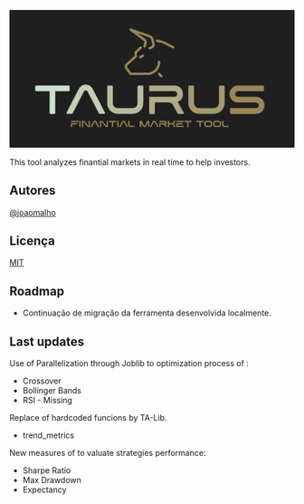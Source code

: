 
![Logo](https://github.com/joaomalho/Taurus/blob/main/images/taurus.png?raw=true)


This tool analyzes finantial markets in real time to help investors.




## Autores

[@joaomalho](https://github.com/joaomalho)


## Licença

[MIT](https://choosealicense.com/licenses/mit/)


## Roadmap

- Continuação de migração da ferramenta desenvolvida localmente.

## Last updates

Use of Parallelization through Joblib to optimization process of :
* Crossover
* Bollinger Bands
* RSI - Missing

Replace of hardcoded funcions by TA-Lib.
* trend_metrics

New measures of to valuate strategies performance:
* Sharpe Ratio
* Max Drawdown
* Expectancy
